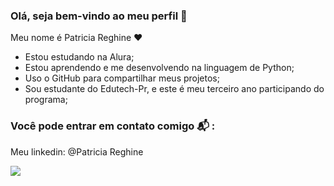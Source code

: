 ### Olá, seja bem-vindo ao meu perfil 👋

Meu nome é Patricia Reghine ❤️

- Estou estudando na Alura;
- Estou aprendendo e me desenvolvendo na linguagem de Python;
- Uso o GitHub para compartilhar meus projetos;
- Sou estudante do Edutech-Pr, e este é meu terceiro ano participando do programa;
 
 ### Você pode entrar em contato comigo 📬 :
 Meu linkedin: @Patricia Reghine
 
 ![](https://media.tenor.com/UToftFAfL1kAAAAM/web-development-web.gif)
